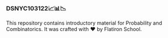 ### DSNYC103122📈📊📉 

This repository contains introductory material for Probability and Combinatorics. It was crafted with ❤️ by Flatiron School.